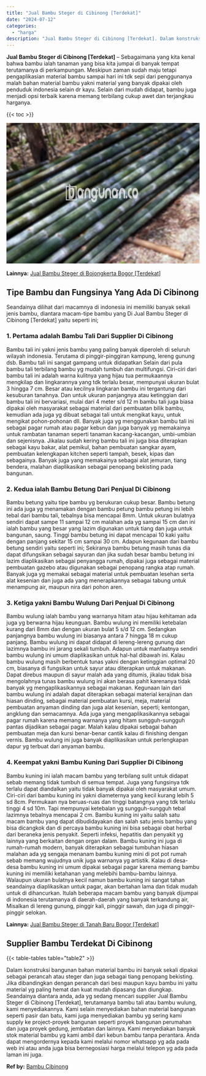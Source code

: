 ```yaml
---
title: "Jual Bambu Steger di Cibinong [Terdekat]"
date: "2024-07-12"
categories: 
  - "harga"
description: "Jual Bambu Steger di Cibinong [Terdekat]. Dalam konstruksi bangunan bahan material bambu ini banyak sekali dipakai sebagai perancah atau steger dan juga seba..."
---
```


**Jual Bambu Steger di Cibinong \[Terdekat\]** – Sebagaimana yang kita kenal bahwa bambu ialah tanaman yang bisa kita jumpai di banyak tempat terutamanya di perkampungan. Meskipun zaman sudah maju tetapi pengaplikasian material bambu sampai hari ini tdk sepi dari penggunanya malah bahan material bambu yakni material yang banyak dipakai oleh penduduk indonesia selain dr kayu. Selain dari mudah didapat, bambu juga menjadi opsi terbaik karena memang terbilang cukup awet dan terjangkau harganya.

{{< toc >}}

![Jual Bambu Steger di Cibinong [Terdekat]](/images/jual-bambu-tali-19.png)

**Lainnya:** [Jual Bambu Steger di Bojongkerta Bogor \[Terdekat\]](https://bambu.bangunan.co/jual-bambu-steger-di-bojongkerta-bogor-terdekat/)

## Tipe Bambu dan Fungsinya Yang Ada Di Cibinong

Seandainya dilihat dari macamnya di indonesia ini memiliki banyak sekali jenis bambu, diantara macam-tipe bambu yang Di Jual Bambu Steger di Cibinong \[Terdekat\] yaitu seperti ini;

### 1\. Pertama adalah Bambu Tali Dari Supplier Di Cibinong

Bambu tali ini yakni jenis bambu yang paling banyak diperoleh di seluruh wilayah indonesia. Terutama di pinggir-pinggiran kampung, lereng gunung dsb. Bambu tali ini sangat gampang untuk didapatkan Selain dari pula bambu tali terbilang bambu yg mudah tumbuh dan multifungsi. Ciri-ciri dari bambu tali ini adalah warna kulitnya yang hijau tua permukaannya mengkilap dan lingkarannya yang tdk terlalu besar, mempunyai ukuran bulat 3 hingga 7 cm. Besar atau kecilnya lingkaran bambu ini tergantung dari kesuburan tanahnya. Dan untuk ukuran panjangnya atau ketinggian dari bambu tali ini bervariasi, mulai dari 4 meter s/d 12 m bambu tali juga biasa dipakai oleh masyarakat sebagai material dari pembuatan bilik bambu, kemudian ada juga yg dibuat sebagai tali untuk mengikat kayu, untuk mengikat pohon-pohonan dll. Banyak juga yg menggunakan bambu tali ini sebagai pagar rumah atau pagar kebun dan juga banyak yg memakainya untuk rambatan tanaman seperti tanaman kacang-kacangan, umbi-umbian dan sejenisnya. Jikalau sudah kering bambu tali ini juga bisa diterapkan sebagai kayu bakar, alat pemikul, bahan pembuatan sangkar ayam, pembuatan kelengkapan kitchen seperti tampah, besek, kipas dan sebagainya. Banyak juga yang memakainya sebagai alat jemuran, tiang bendera, malahan diaplikasikan sebagai penopang bekisting pada bangunan.

### 2\. Kedua ialah Bambu Betung Dari Penjual Di Cibinong

Bambu betung yaitu tipe bambu yg berukuran cukup besar. Bambu betung ini ada juga yg menamakan dengan bambu petung bambu petung ini lebih tebal dari bambu tali, tebalnya bisa mencapai 8mm. Untuk ukuran bulatnya sendiri dapat sampe 11 sampai 12 cm malahan ada yg sampai 15 cm dan ini ialah bambu yang besar yang lazim digunakan untuk tiang dan juga untuk bangunan, saung. Tinggi bambu betung ini dapat mencapai 10 kaki yaitu dengan panjang sekitar 15 cm sampai 30 cm. Adapun kegunaan dari bambu betung sendiri yaitu seperti ini; Sekiranya bambu betung masih tunas dia dapat difungsikan sebagai sayuran dan jika sudah besar bambu betung ini lazim diaplikasikan sebagai penyangga rumah, dipakai juga sebagai material pembuatan gazebo atau digunakan sebagai penopang rangka atap rumah. Banyak juga yg memakai sebagai material untuk pembuatan lesehan serta alat kesenian dan juga ada yang menerapkannya sebagai tabung untuk menampung air, maupun nira dari pohon aren.

### 3\. Ketiga yakni Bambu Wulung Dari Penjual Di Cibinong

Bambu wulung ialah bambu yang warnanya hitam atau hijau kehitaman ada juga yg berwarna hijau keunguan. Bambu wulung ini memiliki ketebalan kurang dari 8mm dan dengan ukuran bulat 5 s/d 12 cm. Sedangkan panjangnya bambu wulung ini biasanya antara 7 hingga 18 m cukup panjang. Bambu wulung ini dapat didapat di lereng-lereng gunung dan lazimnya bambu ini jarang sekali tumbuh. Adapun untuk manfaatnya sendiri bambu wulung ini umum diaplikasikan untuk hal-hal dibawah ini. Kalau bambu wulung masih berbentuk tunas yakni dengan ketinggian optimal 20 cm, biasanya di fungsikan untuk sayur atau diterapkan untuk makanan. Dapat direbus maupun di sayur malah ada yang ditumis, jikalau tidak bisa mengolahnya tunas bambu wulung ini akan berasa pahit karenanya tidak banyak yg mengaplikasikannya sebagai makanan. Kegunaan lain dari bambu wulung ini adalah dapat diterapkan sebagai material kerajinan dan hiasan dinding, sebagai material pembuatan kursi, meja, material pembuatan anyaman dinding dan juga alat kesenian, seperti; kentongan, angklung dan semacamnya. Ada juga yang mengaplikasikannya sebagai pagar rumah karena memang warnanya yang hitam sungguh-sungguh pantas dijadikan sebagai pagar. Malah kalau dipakai sebagai bahan pembuatan meja dan kursi benar-benar cantik kalau di finishing dengan vernis. Bambu wulung ini juga banyak diaplikasikan untuk perlengkapan dapur yg terbuat dari anyaman bambu.

### 4\. Keempat yakni Bambu Kuning Dari Supplier Di Cibinong

Bambu kuning ini ialah macam bambu yang terbilang sulit untuk didapat sebab memang tidak tumbuh di semua tempat. Juga yang fungsinya tdk terlalu dapat diandalkan yaitu tidak banyak dipakai oleh masyarakat umum. Ciri-ciri dari bambu kuning ini yakni diameternya yang kecil kurang lebih 5 sd 8cm. Permukaan nya beruas-ruas dan tinggi batangnya yang tdk terlalu tinggi 4 sd 10m. Tapi mempunyai ketebalan yg sungguh-sungguh tebal lazimnya tebalnya mencapai 2 cm. Bambu kuning ini yaitu salah satu macam bambu yang dapat dibudidayakan dan salah satu jenis bambu yang bisa dicangkok dan di percaya bambu kuning ini bisa sebagai obat herbal dari beraneka jenis penyakit. Seperti infeksi, hepatitis dan penyakit yg lainnya yang berkaitan dengan organ dalam. Bambu kuning ini juga di rumah-rumah modern, banyak diterapkan sebagai tumbuhan hiasan malahan ada yg sengaja menanam bambu kuning mini di pot pot rumah sebab memang wujudnya unik juga warnanya yg artistik. Kalau di desa-desa bambu kuning ini umum dipakai sebagai pagar karena memang bambu kuning ini memiliki ketahanan yang melebihi bambu-bambu lainnya. Walaupun ukuran bulatnya kecil namun bambu kuning ini sangat tahan seandainya diaplikasikan untuk pagar, akan bertahan lama dan tidak mudah untuk di dihancurkan. Itulah beberapa macam bambu yang banyak dijumpai di indonesia terutamanya di daerah-daerah yang banyak terkandung air, Misalkan di lereng gunung, pinggir kali, pinggir sawah, dan juga di pinggir-pinggir selokan.

**Lainnya:** [Jual Bambu Steger di Tanah Baru Bogor \[Terdekat\]](https://bambu.bangunan.co/jual-bambu-steger-di-tanah-baru-bogor-terdekat/)

## Supplier Bambu Terdekat Di Cibinong

{{< table-tables table="table2" >}}

Dalam konstruksi bangunan bahan material bambu ini banyak sekali dipakai sebagai perancah atau steger dan juga sebagai tiang penopang bekisting. Jika dibandingkan dengan perancah dari besi maupun kayu bambu ini yaitu material yg paling hemat dan kuat mudah dipasang dan diungkap. Seandainya diantara anda, ada yg sedang mencari supplier Jual Bambu Steger di Cibinong \[Terdekat\], terutamanya bambu tali atau bambu wulung, kami menyediakannya. Kami selain menyediakan bahan material bangunan seperti pasir dan batu, kami juga menyediakan bambu yg sering kami supply ke project-proyek bangunan seperti proyek bangunan perumahan dan juga proyek gedung, jembatan dan lainnya. Kami menyediakan banyak stok material bambu yg kami ambil dari kebun bambu tanpa perantara. Anda dapat mengordernya kepada kami melalui nomor whatsapp yg ada pada web ini atau anda juga bisa bernegosiasi harga melalui telepon yg ada pada laman ini juga.

**Ref by:** [Bambu Cibinong](https://id.wikipedia.org/wiki/Bambu)
